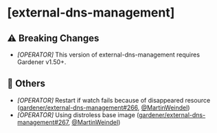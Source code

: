 # [external-dns-management]

##  ⚠️ Breaking Changes
* *[OPERATOR]* This version of external-dns-management requires Gardener v1.50+. 

## 🏃 Others
* *[OPERATOR]* Restart if watch fails because of disappeared resource ([gardener/external-dns-management#266](https://github.com/gardener/external-dns-management/pull/266), [@MartinWeindel](https://github.com/MartinWeindel))
* *[OPERATOR]* Using distroless base image ([gardener/external-dns-management#267](https://github.com/gardener/external-dns-management/pull/267), [@MartinWeindel](https://github.com/MartinWeindel))